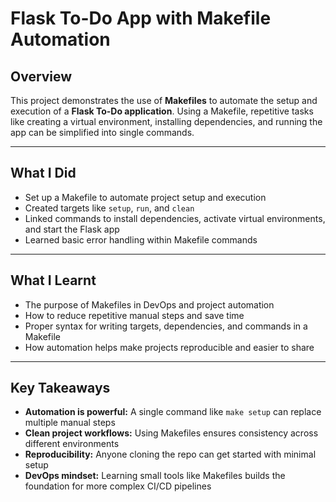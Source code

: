 # Flask To-Do App with Makefile Automation

## Overview

This project demonstrates the use of **Makefiles** to automate the setup and execution of a **Flask To-Do application**. Using a Makefile, repetitive tasks like creating a virtual environment, installing dependencies, and running the app can be simplified into single commands.

---

## What I Did

- Set up a Makefile to automate project setup and execution
- Created targets like `setup`, `run`, and `clean`
- Linked commands to install dependencies, activate virtual environments, and start the Flask app
- Learned basic error handling within Makefile commands

---

## What I Learnt

- The purpose of Makefiles in DevOps and project automation
- How to reduce repetitive manual steps and save time
- Proper syntax for writing targets, dependencies, and commands in a Makefile
- How automation helps make projects reproducible and easier to share

---

## Key Takeaways

- **Automation is powerful:** A single command like `make setup` can replace multiple manual steps
- **Clean project workflows:** Using Makefiles ensures consistency across different environments
- **Reproducibility:** Anyone cloning the repo can get started with minimal setup
- **DevOps mindset:** Learning small tools like Makefiles builds the foundation for more complex CI/CD pipelines
